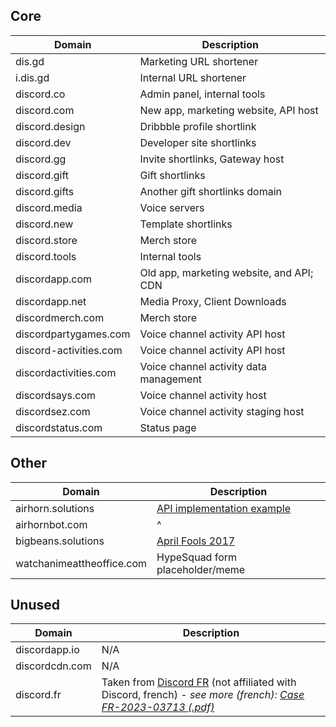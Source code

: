 ## Core

| Domain                 | Description                              |
|------------------------|------------------------------------------|
| dis.gd                 | Marketing URL shortener                  |
| i.dis.gd               | Internal URL shortener                   |
| discord.co             | Admin panel, internal tools              |
| discord.com            | New app, marketing website, API host     |
| discord.design         | Dribbble profile shortlink               |
| discord.dev            | Developer site shortlinks                |
| discord.gg             | Invite shortlinks, Gateway host          |
| discord.gift           | Gift shortlinks                          |
| discord.gifts          | Another gift shortlinks domain           |
| discord.media          | Voice servers                            |
| discord.new            | Template shortlinks                      |
| discord.store          | Merch store                              |
| discord.tools          | Internal tools                           |
| discordapp.com         | Old app, marketing website, and API; CDN |
| discordapp.net         | Media Proxy, Client Downloads            |
| discordmerch.com       | Merch store                              |
| discordpartygames.com  | Voice channel activity API host          |
| discord-activities.com | Voice channel activity API host          |
| discordactivities.com  | Voice channel activity data management   |
| discordsays.com        | Voice channel activity host              |
| discordsez.com         | Voice channel activity staging host      |
| discordstatus.com      | Status page                              |

## Other

| Domain                    | Description                                                         |
|---------------------------|---------------------------------------------------------------------|
| airhorn.solutions         | [API implementation example](https://github.com/discord/airhornbot) |
| airhornbot.com            | ^                                                                   |
| bigbeans.solutions        | [April Fools 2017](https://youtu.be/9Z4GW6Vd6NI)                    |
| watchanimeattheoffice.com | HypeSquad form placeholder/meme                                     |

## Unused

| Domain         | Description |
|----------------|-------------|
| discordapp.io  | N/A         |
| discordcdn.com | N/A         |
| discord.fr     | Taken from [Discord FR](https://dfr.gg/) (not affiliated with Discord, french) - *see more (french): [Case FR-2023-03713 (.pdf)](https://syreli.fr/decisions/telecharger/55655)* |
